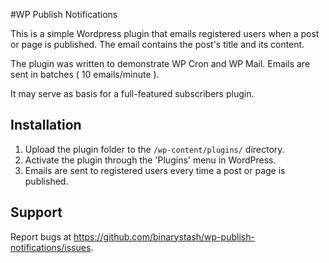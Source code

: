 #WP Publish Notifications

This is a simple Wordpress plugin that emails registered users when a post or page is published. The email contains the post's title and its content. 

The plugin was written to demonstrate WP Cron and WP Mail. Emails are sent in batches ( 10 emails/minute ).

It may serve as basis for a full-featured subscribers plugin.

## Installation

1. Upload the plugin folder to the `/wp-content/plugins/` directory.
2. Activate the plugin through the 'Plugins' menu in WordPress.
3. Emails are sent to registered users every time a post or page is published.

## Support

Report bugs at https://github.com/binarystash/wp-publish-notifications/issues.
